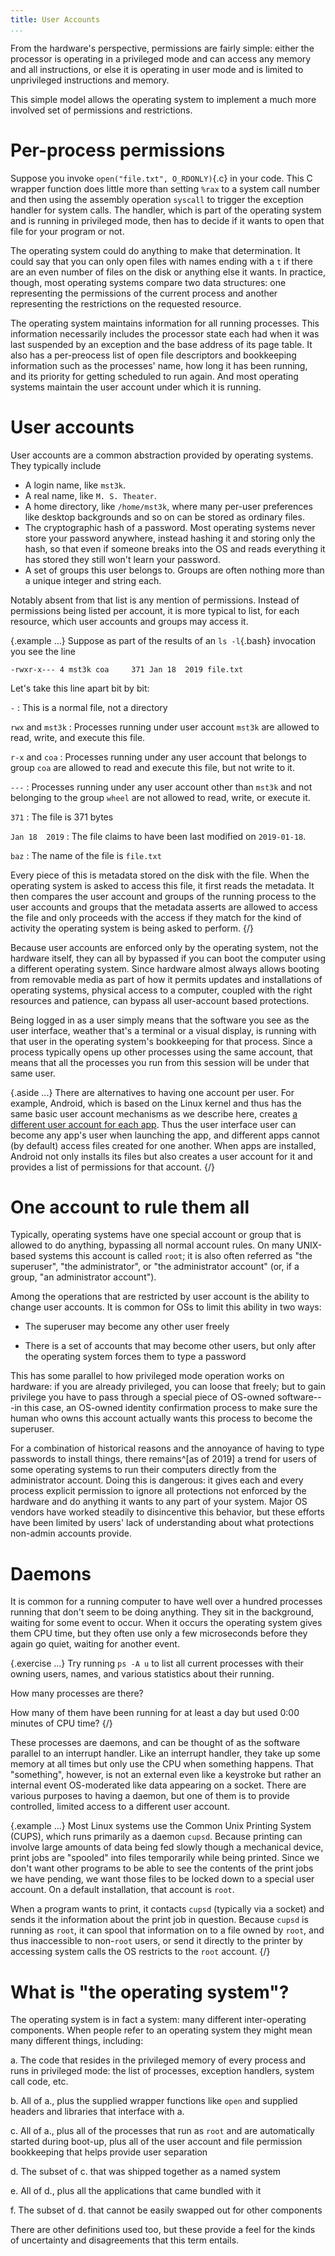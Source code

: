 ```yaml
---
title: User Accounts
...
```


From the hardware's perspective, permissions are fairly simple:
either the processor is operating in a privileged mode
and can access any memory and all instructions,
or else it is operating in user mode and is limited to unprivileged instructions and memory.

This simple model allows the operating system to implement
a much more involved set of permissions and restrictions.

# Per-process permissions

Suppose you invoke `open("file.txt", O_RDONLY)`{.c} in your code.
This C wrapper function does little more than setting `%rax` to a system call number and then using the assembly operation `syscall` to trigger the exception handler for system calls.
The handler, which is part of the operating system and is running in privileged mode, then has to decide if it wants to open that file for your program or not.

The operating system could do anything to make that determination.
It could say that you can only open files with names ending with a `t` if there are an even number of files on the disk or anything else it wants.
In practice, though, most operating systems compare two data structures:
one representing the permissions of the current process
and another representing the restrictions on the requested resource.

The operating system maintains information for all running processes.
This information necessarily includes the processor state each had when it was last suspended by an exception and the base address of its page table.
It also has a per-preocess list of open file descriptors
and bookkeeping information
such as the processes' name, how long it has been running,
and its priority for getting scheduled to run again.
And most operating systems maintain the user account under which it is running.

# User accounts

User accounts are a common abstraction provided by operating systems.
They typically include

- A login name, like `mst3k`.
- A real name, like `M. S. Theater`.
- A home directory, like `/home/mst3k`, where many per-user preferences like desktop backgrounds and so on can be stored as ordinary files.
- The cryptographic hash of a password. Most operating systems never store your password anywhere, instead hashing it and storing only the hash, so that even if someone breaks into the OS and reads everything it has stored they still won't learn your password.
- A set of groups this user belongs to. Groups are often nothing more than a unique integer and string each.

Notably absent from that list is any mention of permissions.
Instead of permissions being listed per account,
it is more typical to list, for each resource, which user accounts and groups may access it.

{.example ...} Suppose as part of the results of an `ls -l`{.bash}
invocation you see the line

	-rwxr-x--- 4 mst3k coa     371 Jan 18  2019 file.txt

Let's take this line apart bit by bit:

`-`
:	This is a normal file, not a directory

`rwx` and `mst3k`
:	Processes running under user account `mst3k` are allowed to read, write, and execute this file.

`r-x` and `coa`
:	Processes running under any user account that belongs to group `coa` are allowed to read and execute this file, but not write to it.

`---`
:	Processes running under any user account other than `mst3k` and not belonging to the group `wheel` are not allowed to read, write, or execute it.

`371`
:	The file is 371 bytes

`Jan 18  2019`
:	The file claims to have been last modified on `2019-01-18`.

`baz`
:	The name of the file is `file.txt`

Every piece of this is metadata stored on the disk with the file.
When the operating system is asked to access this file,
it first reads the metadata.
It then compares the user account and groups of the running process
to the user accounts and groups that the metadata asserts are allowed to access the file
and only proceeds with the access if they match for the kind of activity
the operating system is being asked to perform.
{/}

Because user accounts are enforced only by the operating system,
not the hardware itself,
they can all by bypassed if you can boot the computer
using a different operating system.
Since hardware almost always allows booting from removable media
as part of how it permits updates and installations of operating systems,
physical access to a computer, coupled with the right resources and patience,
can bypass all user-account based protections.

Being logged in as a user
simply means that the software you see as the user interface,
weather that's a terminal or a visual display,
is running with that user in the operating system's bookkeeping for that process.
Since a process typically opens up other processes using the same account,
that means that all the processes you run from this session will be under that same user.

{.aside ...}
There are alternatives to having one account per user.
For example, Android, which is based on the Linux kernel and thus has the same basic user account mechanisms as we describe here,
creates [a different user account for each app](https://source.android.com/security/app-sandbox).
Thus the user interface user can become any app's user when launching the app,
and different apps cannot (by default) access files created for one another.
When apps are installed, Android not only installs its files
but also creates a user account for it and provides a list of permissions for that account.
{/}

# One account to rule them all

Typically, operating systems have one special account
or group
that is allowed to do anything, bypassing all normal account rules.
On many UNIX-based systems this account is called `root`;
it is also often referred as "the superuser", "the administrator", or "the administrator account"
(or, if a group, "an administrator account").

Among the operations that are restricted by user account
is the ability to change user accounts.
It is common for OSs to limit this ability in two ways:

- The superuser may become any other user freely

- There is a set of accounts that may become other users,
	but only after the operating system forces them to type a password

This has some parallel to how privileged mode operation works on hardware:
if you are already privileged, you can loose that freely;
but to gain privilege you have to pass through a special piece of OS-owned software---in this case, an OS-owned identity confirmation process to make sure the human who owns this account actually wants this process to become the superuser.

For a combination of historical reasons and the annoyance of having to type passwords to install things,
there remains^[as of 2019] a trend for users of some operating systems
to run their computers directly from the administrator account.
Doing this is dangerous: it gives each and every process
explicit permission to ignore all protections not enforced by the hardware
and do anything it wants to any part of your system.
Major OS vendors have worked steadily to disincentive this behavior,
but these efforts have been limited by users' lack of understanding
about what protections non-admin accounts provide.

# Daemons

It is common for a running computer to have well over a hundred processes running
that don't seem to be doing anything.
They sit in the background, waiting for some event to occur.
When it occurs the operating system gives them CPU time,
but they often use only a few microseconds before they again go quiet,
waiting for another event.

{.exercise ...}
Try running `ps -A u` to list all current processes with their owning users,
names, and various statistics about their running.

How many processes are there?

How many of them have been running for at least a day but used 0:00 minutes of CPU time?
{/}

These processes are daemons, and can be thought of as the software parallel
to an interrupt handler.
Like an interrupt handler, they take up some memory at all times
but only use the CPU when something happens.
That "something", however, is not an external even like a keystroke
but rather an internal event OS-moderated like data appearing on a socket.
There are various purposes to having a daemon,
but one of them is to provide controlled, limited access to a different user account.

{.example ...}
Most Linux systems use the Common Unix Printing System (CUPS),
which runs primarily as a daemon `cupsd`.
Because printing can involve large amounts of data being fed slowly though a mechanical device,
print jobs are "spooled" into files temporarily while being printed.
Since we don't want other programs to be able to see the contents of the print jobs we have pending, we want those files to be locked down to a special user account.
On a default installation, that account is `root`.

When a program wants to print, it contacts `cupsd`
(typically via a socket)
and sends it the information about the print job in question.
Because `cupsd` is running as `root`, it can spool that information on to a file owned by `root`, and thus inaccessible to non-`root` users,
or send it directly to the printer by accessing system calls
the OS restricts to the `root` account.
{/}

# What is "the operating system"?

The operating system is in fact a system:
many different inter-operating components.
When people refer to an operating system they might mean
many different things, including:

a.  The code that resides in the privileged memory of every process
	and runs in privileged mode:
	the list of processes, exception handlers, system call code, etc.

b.  All of a., plus the supplied wrapper functions like `open`
	and supplied headers and libraries that interface with a.

c.  All of a., plus all of the processes that run as `root`
	and are automatically started during boot-up,
	plus all of the user account and file permission bookkeeping that helps provide user separation

d.  The subset of c. that was shipped together as a named system

e.  All of d., plus all the applications that came bundled with it

f.  The subset of d. that cannot be easily swapped out for other components

There are other definitions used too, but these provide a feel for the kinds of uncertainty and disagreements that this term entails.
